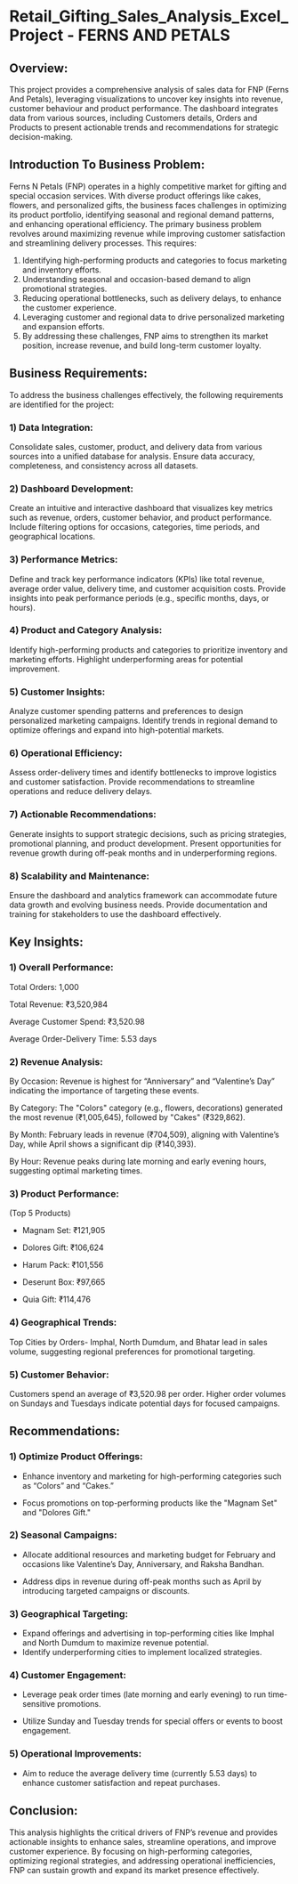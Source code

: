 # Retail_Gifting_Sales_Analysis_Excel_Project -   FERNS AND PETALS

## Overview:

This project provides a comprehensive analysis of sales data for FNP (Ferns And Petals), leveraging visualizations to uncover key insights into revenue, customer behaviour and product performance. The dashboard integrates data from various sources, including Customers details, Orders and Products to present actionable trends and recommendations for strategic decision-making.

## Introduction To Business Problem:

Ferns N Petals (FNP) operates in a highly competitive market for gifting and special occasion services. With diverse product offerings like cakes, flowers, and personalized gifts, the business faces challenges in optimizing its product portfolio, identifying seasonal and regional demand patterns, and enhancing operational efficiency. The primary business problem revolves around maximizing revenue while improving customer satisfaction and streamlining delivery processes. This requires:

1) Identifying high-performing products and categories to focus marketing and inventory efforts.
2) Understanding seasonal and occasion-based demand to align promotional strategies.
3) Reducing operational bottlenecks, such as delivery delays, to enhance the customer experience.
4) Leveraging customer and regional data to drive personalized marketing and expansion efforts.
5) By addressing these challenges, FNP aims to strengthen its market position, increase revenue, and build long-term customer loyalty.

## Business Requirements:

To address the business challenges effectively, the following requirements are identified for the project:

### 1) Data Integration:
Consolidate sales, customer, product, and delivery data from various sources into a unified database for analysis.
Ensure data accuracy, completeness, and consistency across all datasets.

### 2) Dashboard Development:
Create an intuitive and interactive dashboard that visualizes key metrics such as revenue, orders, customer behavior, and product performance.
Include filtering options for occasions, categories, time periods, and geographical locations.

### 3) Performance Metrics:
Define and track key performance indicators (KPIs) like total revenue, average order value, delivery time, and customer acquisition costs.
Provide insights into peak performance periods (e.g., specific months, days, or hours).

### 4) Product and Category Analysis:
Identify high-performing products and categories to prioritize inventory and marketing efforts.
Highlight underperforming areas for potential improvement.

### 5) Customer Insights:
Analyze customer spending patterns and preferences to design personalized marketing campaigns.
Identify trends in regional demand to optimize offerings and expand into high-potential markets.

### 6) Operational Efficiency:
Assess order-delivery times and identify bottlenecks to improve logistics and customer satisfaction.
Provide recommendations to streamline operations and reduce delivery delays.

### 7) Actionable Recommendations:
Generate insights to support strategic decisions, such as pricing strategies, promotional planning, and product development.
Present opportunities for revenue growth during off-peak months and in underperforming regions.

### 8) Scalability and Maintenance:
Ensure the dashboard and analytics framework can accommodate future data growth and evolving business needs.
Provide documentation and training for stakeholders to use the dashboard effectively.

## Key Insights:

### 1) Overall Performance:
Total Orders: 1,000

Total Revenue: ₹3,520,984

Average Customer Spend: ₹3,520.98

Average Order-Delivery Time: 5.53 days

### 2) Revenue Analysis:
By Occasion: Revenue is highest for “Anniversary” and “Valentine’s Day” indicating the importance of targeting these events.

By Category: The "Colors" category (e.g., flowers, decorations) generated the most revenue (₹1,005,645), followed by "Cakes" (₹329,862).

By Month: February leads in revenue (₹704,509), aligning with Valentine’s Day, while April shows a significant dip (₹140,393).

By Hour: Revenue peaks during late morning and early evening hours, suggesting optimal marketing times.


### 3) Product Performance:
   (Top 5 Products)
   - Magnam Set: ₹121,905
     
   - Dolores Gift: ₹106,624
     
   - Harum Pack: ₹101,556
     
   - Deserunt Box: ₹97,665
     
   - Quia Gift: ₹114,476

### 4) Geographical Trends:
Top Cities by Orders- Imphal, North Dumdum, and Bhatar lead in sales volume, suggesting regional preferences for promotional targeting.

### 5) Customer Behavior:
  Customers spend an average of ₹3,520.98 per order.
  Higher order volumes on Sundays and Tuesdays indicate potential days for focused campaigns.

 ## Recommendations: 
 
 ### 1) Optimize Product Offerings:
  - Enhance inventory and marketing for high-performing categories such as “Colors” and “Cakes.”
    
  - Focus promotions on top-performing products like the "Magnam Set" and "Dolores Gift."

### 2) Seasonal Campaigns:
 - Allocate additional resources and marketing budget for February and occasions like Valentine’s Day, Anniversary, and Raksha Bandhan.
   
 - Address dips in revenue during off-peak months such as April by introducing targeted campaigns or discounts.

### 3) Geographical Targeting:
- Expand offerings and advertising in top-performing cities like Imphal and North Dumdum to maximize revenue potential.
- Identify underperforming cities to implement localized strategies.

### 4) Customer Engagement:
- Leverage peak order times (late morning and early evening) to run time-sensitive promotions.
  
- Utilize Sunday and Tuesday trends for special offers or events to boost engagement.

### 5) Operational Improvements:
- Aim to reduce the average delivery time (currently 5.53 days) to enhance customer satisfaction and repeat purchases.

## Conclusion:

This analysis highlights the critical drivers of FNP’s revenue and provides actionable insights to enhance sales, streamline operations, and improve customer experience. By focusing on high-performing categories, optimizing regional strategies, and addressing operational inefficiencies, FNP can sustain growth and expand its market presence effectively.




